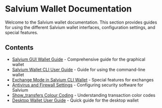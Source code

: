 # Salvium Wallet Documentation

Welcome to the Salvium wallet documentation. This section provides guides for using the different Salvium wallet interfaces, configuration settings, and special features.

## Contents

- [Salvium GUI Wallet Guide](Salvium%20GUI%20Wallet%20Guide.md) - Comprehensive guide for the graphical wallet
- [Salvium Wallet CLI User Guide](Salvium%20Wallet%20CLI%20User%20Guide.md) - Guide for using the command-line wallet
- [Exchange Mode in Salvium CLI Wallet](Exchange%20Mode%20in%20Salvium%20CLI%20Wallet.md) - Special features for exchanges
- [Antivirus and Firewall Settings](Antivirus%20and%20Firewall%20Settings.md) - Configuring security software for Salvium
- [Show_transfers Colour Coding](Show_transfers%20Colour%20Coding.md) - Understanding transaction color codes
- [Desktop Wallet User Guide](Desktop%20Wallet%20User%20Guide.md) - Quick guide for the desktop wallet 
